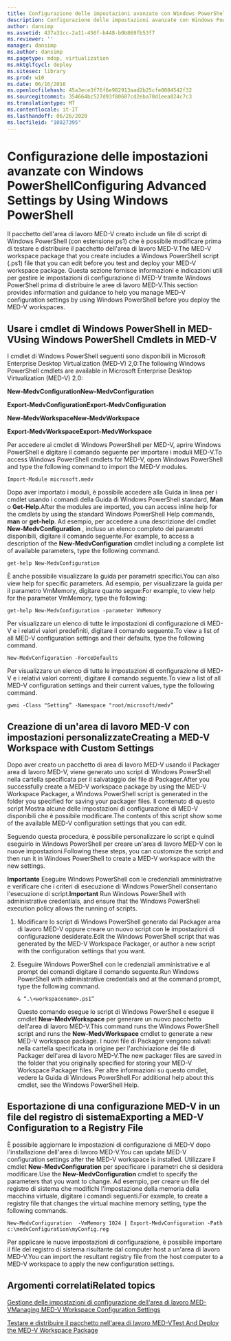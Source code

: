 ```yaml
---
title: Configurazione delle impostazioni avanzate con Windows PowerShell
description: Configurazione delle impostazioni avanzate con Windows PowerShell
author: dansimp
ms.assetid: 437a31cc-2a11-456f-b448-b0b869fb53f7
ms.reviewer: ''
manager: dansimp
ms.author: dansimp
ms.pagetype: mdop, virtualization
ms.mktglfcycl: deploy
ms.sitesec: library
ms.prod: w10
ms.date: 06/16/2016
ms.openlocfilehash: 45a3ece3f76f6e982913aad2b25cfe0084542f32
ms.sourcegitcommit: 354664bc527d93f80687cd2eba70d1eea024c7c3
ms.translationtype: MT
ms.contentlocale: it-IT
ms.lasthandoff: 06/26/2020
ms.locfileid: "10827395"
---
```

# <span data-ttu-id="08016-103">Configurazione delle impostazioni avanzate con Windows PowerShell</span><span class="sxs-lookup"><span data-stu-id="08016-103">Configuring Advanced Settings by Using Windows PowerShell</span></span>


<span data-ttu-id="08016-104">Il pacchetto dell'area di lavoro MED-V creato include un file di script di Windows PowerShell (con estensione ps1) che è possibile modificare prima di testare e distribuire il pacchetto dell'area di lavoro MED-V.</span><span class="sxs-lookup"><span data-stu-id="08016-104">The MED-V workspace package that you create includes a Windows PowerShell script (.ps1) file that you can edit before you test and deploy your MED-V workspace package.</span></span> <span data-ttu-id="08016-105">Questa sezione fornisce informazioni e indicazioni utili per gestire le impostazioni di configurazione di MED-V tramite Windows PowerShell prima di distribuire le aree di lavoro MED-V.</span><span class="sxs-lookup"><span data-stu-id="08016-105">This section provides information and guidance to help you manage MED-V configuration settings by using Windows PowerShell before you deploy the MED-V workspaces.</span></span>

## <span data-ttu-id="08016-106">Usare i cmdlet di Windows PowerShell in MED-V</span><span class="sxs-lookup"><span data-stu-id="08016-106">Using Windows PowerShell Cmdlets in MED-V</span></span>


<span data-ttu-id="08016-107">I cmdlet di Windows PowerShell seguenti sono disponibili in Microsoft Enterprise Desktop Virtualization (MED-V) 2,0:</span><span class="sxs-lookup"><span data-stu-id="08016-107">The following Windows PowerShell cmdlets are available in Microsoft Enterprise Desktop Virtualization (MED-V) 2.0:</span></span>

**<span data-ttu-id="08016-108">New-MedvConfiguration</span><span class="sxs-lookup"><span data-stu-id="08016-108">New-MedvConfiguration</span></span>**

**<span data-ttu-id="08016-109">Export-MedvConfiguration</span><span class="sxs-lookup"><span data-stu-id="08016-109">Export-MedvConfiguration</span></span>**

**<span data-ttu-id="08016-110">New-MedvWorkspace</span><span class="sxs-lookup"><span data-stu-id="08016-110">New-MedvWorkspace</span></span>**

**<span data-ttu-id="08016-111">Export-MedvWorkspace</span><span class="sxs-lookup"><span data-stu-id="08016-111">Export-MedvWorkspace</span></span>**

<span data-ttu-id="08016-112">Per accedere ai cmdlet di Windows PowerShell per MED-V, aprire Windows PowerShell e digitare il comando seguente per importare i moduli MED-V.</span><span class="sxs-lookup"><span data-stu-id="08016-112">To access Windows PowerShell cmdlets for MED-V, open Windows PowerShell and type the following command to import the MED-V modules.</span></span>

``` syntax
Import-Module microsoft.medv
```

<span data-ttu-id="08016-113">Dopo aver importato i moduli, è possibile accedere alla Guida in linea per i cmdlet usando i comandi della Guida di Windows PowerShell standard, **Man** o **Get-Help**.</span><span class="sxs-lookup"><span data-stu-id="08016-113">After the modules are imported, you can access inline help for the cmdlets by using the standard Windows PowerShell Help commands, **man** or **get-help**.</span></span> <span data-ttu-id="08016-114">Ad esempio, per accedere a una descrizione del cmdlet **New-MedvConfiguration** , incluso un elenco completo dei parametri disponibili, digitare il comando seguente.</span><span class="sxs-lookup"><span data-stu-id="08016-114">For example, to access a description of the **New-MedvConfiguration** cmdlet including a complete list of available parameters, type the following command.</span></span>

``` syntax
get-help New-MedvConfiguration
```

<span data-ttu-id="08016-115">È anche possibile visualizzare la guida per parametri specifici.</span><span class="sxs-lookup"><span data-stu-id="08016-115">You can also view help for specific parameters.</span></span> <span data-ttu-id="08016-116">Ad esempio, per visualizzare la guida per il parametro VmMemory, digitare quanto segue:</span><span class="sxs-lookup"><span data-stu-id="08016-116">For example, to view help for the parameter VmMemory, type the following:</span></span>

``` syntax
get-help New-MedvConfiguration -parameter VmMemory
```

<span data-ttu-id="08016-117">Per visualizzare un elenco di tutte le impostazioni di configurazione di MED-V e i relativi valori predefiniti, digitare il comando seguente.</span><span class="sxs-lookup"><span data-stu-id="08016-117">To view a list of all MED-V configuration settings and their defaults, type the following command.</span></span>

``` syntax
New-MedvConfiguration -ForceDefaults
```

<span data-ttu-id="08016-118">Per visualizzare un elenco di tutte le impostazioni di configurazione di MED-V e i relativi valori correnti, digitare il comando seguente.</span><span class="sxs-lookup"><span data-stu-id="08016-118">To view a list of all MED-V configuration settings and their current values, type the following command.</span></span>

``` syntax
gwmi -Class "Setting” -Namespace "root/microsoft/medv”
```

## <span data-ttu-id="08016-119">Creazione di un'area di lavoro MED-V con impostazioni personalizzate</span><span class="sxs-lookup"><span data-stu-id="08016-119">Creating a MED-V Workspace with Custom Settings</span></span>


<span data-ttu-id="08016-120">Dopo aver creato un pacchetto di area di lavoro MED-V usando il Packager area di lavoro MED-V, viene generato uno script di Windows PowerShell nella cartella specificata per il salvataggio dei file di Packager.</span><span class="sxs-lookup"><span data-stu-id="08016-120">After you successfully create a MED-V workspace package by using the MED-V Workspace Packager, a Windows PowerShell script is generated in the folder you specified for saving your packager files.</span></span> <span data-ttu-id="08016-121">Il contenuto di questo script Mostra alcune delle impostazioni di configurazione di MED-V disponibili che è possibile modificare.</span><span class="sxs-lookup"><span data-stu-id="08016-121">The contents of this script show some of the available MED-V configuration settings that you can edit.</span></span>

<span data-ttu-id="08016-122">Seguendo questa procedura, è possibile personalizzare lo script e quindi eseguirlo in Windows PowerShell per creare un'area di lavoro MED-V con le nuove impostazioni.</span><span class="sxs-lookup"><span data-stu-id="08016-122">Following these steps, you can customize the script and then run it in Windows PowerShell to create a MED-V workspace with the new settings.</span></span>

<span data-ttu-id="08016-123">**Importante**  Eseguire Windows PowerShell con le credenziali amministrative e verificare che i criteri di esecuzione di Windows PowerShell consentano l'esecuzione di script.</span><span class="sxs-lookup"><span data-stu-id="08016-123">**Important** Run Windows PowerShell with administrative credentials, and ensure that the Windows PowerShell execution policy allows the running of scripts.</span></span>

1.  <span data-ttu-id="08016-124">Modificare lo script di Windows PowerShell generato dal Packager area di lavoro MED-V oppure creare un nuovo script con le impostazioni di configurazione desiderate.</span><span class="sxs-lookup"><span data-stu-id="08016-124">Edit the Windows PowerShell script that was generated by the MED-V Workspace Packager, or author a new script with the configuration settings that you want.</span></span>

2.  <span data-ttu-id="08016-125">Eseguire Windows PowerShell con le credenziali amministrative e al prompt dei comandi digitare il comando seguente.</span><span class="sxs-lookup"><span data-stu-id="08016-125">Run Windows PowerShell with administrative credentials and at the command prompt, type the following command.</span></span>

    ``` syntax
    & “.\<workspacename>.ps1”
    ```

    <span data-ttu-id="08016-126">Questo comando esegue lo script di Windows PowerShell e esegue il cmdlet **New-MedvWorkspace** per generare un nuovo pacchetto dell'area di lavoro MED-V.</span><span class="sxs-lookup"><span data-stu-id="08016-126">This command runs the Windows PowerShell script and runs the **New-MedvWorkspace** cmdlet to generate a new MED-V workspace package.</span></span> <span data-ttu-id="08016-127">I nuovi file di Packager vengono salvati nella cartella specificata in origine per l'archiviazione dei file di Packager dell'area di lavoro MED-V.</span><span class="sxs-lookup"><span data-stu-id="08016-127">The new packager files are saved in the folder that you originally specified for storing your MED-V Workspace Packager files.</span></span> <span data-ttu-id="08016-128">Per altre informazioni su questo cmdlet, vedere la Guida di Windows PowerShell.</span><span class="sxs-lookup"><span data-stu-id="08016-128">For additional help about this cmdlet, see the Windows PowerShell Help.</span></span>

 

## <span data-ttu-id="08016-129">Esportazione di una configurazione MED-V in un file del registro di sistema</span><span class="sxs-lookup"><span data-stu-id="08016-129">Exporting a MED-V Configuration to a Registry File</span></span>


<span data-ttu-id="08016-130">È possibile aggiornare le impostazioni di configurazione di MED-V dopo l'installazione dell'area di lavoro MED-V.</span><span class="sxs-lookup"><span data-stu-id="08016-130">You can update MED-V configuration settings after the MED-V workspace is installed.</span></span> <span data-ttu-id="08016-131">Utilizzare il cmdlet **New-MedvConfiguration** per specificare i parametri che si desidera modificare.</span><span class="sxs-lookup"><span data-stu-id="08016-131">Use the **New-MedvConfiguration** cmdlet to specify the parameters that you want to change.</span></span> <span data-ttu-id="08016-132">Ad esempio, per creare un file del registro di sistema che modifichi l'impostazione della memoria della macchina virtuale, digitare i comandi seguenti.</span><span class="sxs-lookup"><span data-stu-id="08016-132">For example, to create a registry file that changes the virtual machine memory setting, type the following commands.</span></span>

``` syntax
New-MedvConfiguration  -VmMemory 1024 | Export-MedvConfiguration -Path c:\medvConfiguration\myConfig.reg
```

<span data-ttu-id="08016-133">Per applicare le nuove impostazioni di configurazione, è possibile importare il file del registro di sistema risultante dal computer host a un'area di lavoro MED-V.</span><span class="sxs-lookup"><span data-stu-id="08016-133">You can import the resultant registry file from the host computer to a MED-V workspace to apply the new configuration settings.</span></span>

## <span data-ttu-id="08016-134">Argomenti correlati</span><span class="sxs-lookup"><span data-stu-id="08016-134">Related topics</span></span>


[<span data-ttu-id="08016-135">Gestione delle impostazioni di configurazione dell'area di lavoro MED-V</span><span class="sxs-lookup"><span data-stu-id="08016-135">Managing MED-V Workspace Configuration Settings</span></span>](managing-med-v-workspace-configuration-settings.md)

[<span data-ttu-id="08016-136">Testare e distribuire il pacchetto nell'area di lavoro MED-V</span><span class="sxs-lookup"><span data-stu-id="08016-136">Test And Deploy the MED-V Workspace Package</span></span>](test-and-deploy-the-med-v-workspace-package.md)

 

 





